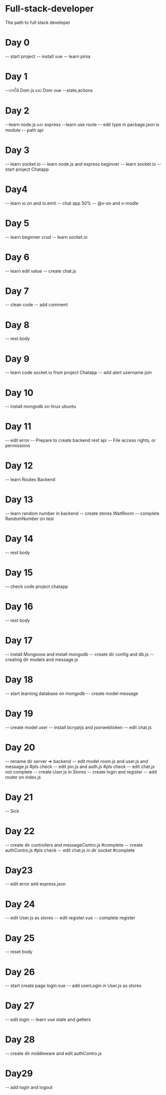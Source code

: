 # Full-stack-developer
The path to full stack developer

# Day 0
-- start project
-- install vue 
-- learn pinia

# Day 1
--การใช้ Dom js และ Dom vue
--state,actions 

# Day 2 
--learn node.js และ express
--learn use route
-- edit type in package.json is module
-- path api

# Day 3
-- learn socket.io 
-- learn node.js and express beginner
-- learn socket.io
-- start project Chatapp

# Day4
-- learn io.on and io.emit
-- chat app 50%
-- @v-on and v-modle

# Day 5
-- learn beginner crud
-- learn socket.io 

# Day 6
-- learn edit value
-- create chat.js

# Day 7 
-- clean code
-- add comment

# Day 8
-- rest body

# Day 9
-- learn code socket.io from project Chatapp
-- add alert username join

# Day 10 
-- install mongodb on linux ubuntu

# Day 11
--  edit error 
-- Prepare to create backend rest api 
-- File access rights, or permissions

# Day 12
-- learn Routes Backend 

# Day 13
-- learn random number in backend
-- create stores WaitRoom
-- complete RandomNumber on test

# Day 14
-- rest body

# Day 15
-- check code project chatapp

# Day 16
-- rest body

# Day 17
-- install Mongoose and install mongodb
-- create dir config and db.js
-- creating dir models and message.js

# Day 18
-- start learning database on mongodb 
-- create model message

# Day 19 
-- create model user 
-- install bcryptjs and jsonwebtoken
-- edit chat.js

# Day 20
-- rename dir server => backend
-- edit model room.js and user.js and message.js #pls check
-- edit pin.js and auth.js #pls check
-- edit chat.js not complete 
-- create User.js in Stores 
-- create login and register
-- add router on index.js

# Day 21
-- Sick

# Day 22
-- create dir controllers and messageContro.js #complete
-- create authContro.js #pls check
-- edit chat.js in dir socket #complete

# Day23
-- edit error add express.json

# Day 24
-- edit User.js as stores
-- edit register.vue
-- complete register

# Day 25
-- reset body

# Day 26
-- start create page login.vue
-- add userLogin in User.js as stores

# Day 27
-- edit login
-- learn vue state and getters

# Day 28 
-- create dir middleware and edit authContro.js 

# Day29
-- add login and logout 